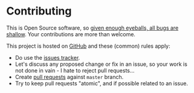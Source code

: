 # Contributing

This is Open Source software, so [given enough eyeballs, all bugs are shallow](https://en.wikipedia.org/wiki/Linus%27s_Law). Your contributions are more than welcome.

This project is hosted on [GitHub](https://github.com/christophevg/fired-up) and these (common) rules apply:

* Do use the [issues tracker](https://github.com/christophevg/fired-up/issues).
* Let's discuss any proposed change or fix in an issue, so your work is not done in vain - I hate to reject pull requests...
* Create [pull requests](https://github.com/christophevg/fired-up/pulls) against `master` branch.
* Try to keep pull requests "atomic", and if possible related to an issue.
